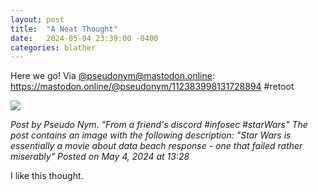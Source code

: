 ```yaml
---
layout: post
title:  "A Neat Thought"
date:   2024-05-04 23:39:00 -0400
categories: blather
---
```

Here we go!  Via [@pseudonym@mastodon.online](https://mastodon.online/@pseudonym): <https://mastodon.online/@pseudonym/112383998131728894> #retoot

![]({{site.url}}/img/starbreach.jpg)  

*Post by Pseudo Nym. "From a friend's discord #infosec #starWars" The post contains an image with the following description: "Star Wars is essentially a movie about data beach response - one that failed rather miserably" Posted on May 4, 2024 at 13:28*  

I like this thought.  
